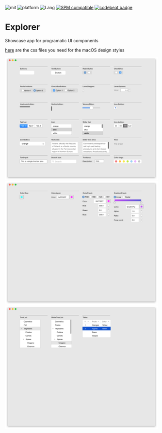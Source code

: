 ![mit](https://img.shields.io/badge/License-MIT-brightgreen.svg) 
![platform](https://img.shields.io/badge/Platform-macOS/iOS-blue.svg)
![Lang](https://img.shields.io/badge/Language-Swift%203.0.1-orange.svg)
[![SPM compatible](https://img.shields.io/badge/Swift%20Package%20Manager-compatible-brightgreen.svg)](https://github.com/apple/swift-package-manager)
[![codebeat badge](https://codebeat.co/badges/a1f06c71-b091-4719-a31a-db6853977c67)](https://codebeat.co/projects/github-com-stylekit-explorer)

# Explorer
Showcase app for programatic UI components

[here](https://github.com/stylekit/ElCapitan) are the css files you need for the macOS design styles

<img width="1034" alt="img" src="https://raw.githubusercontent.com/stylekit/img/master/Screen Shot 2016-04-14 at 15.57.55.png">

<img width="1034" alt="img" src="https://raw.githubusercontent.com/stylekit/img/master/Screen Shot 2016-04-15 at 06.41.37.png">

<img width="1034" alt="img" src="https://raw.githubusercontent.com/stylekit/img/master/Screen Shot 2016-04-16 at 13.08.01.png">
